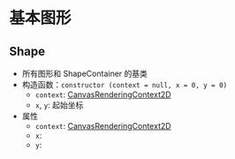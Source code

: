 # 基本图形

## Shape

* 所有图形和 ShapeContainer 的基类
* 构造函数：`constructor (context = null, x = 0, y = 0)`
    * `context`: [CanvasRenderingContext2D](https://developer.mozilla.org/zh-CN/docs/Web/API/CanvasRenderingContext2D)
    * `x`, `y`: 起始坐标
* 属性
    * `context`: [CanvasRenderingContext2D](https://developer.mozilla.org/zh-CN/docs/Web/API/CanvasRenderingContext2D)
    * `x`:
    * `y`:
